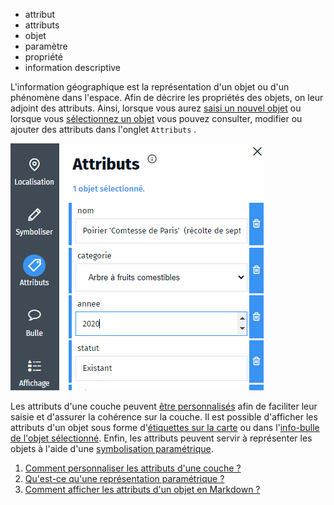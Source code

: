 - attribut
- attributs
- objet
- paramètre
- propriété
- information descriptive

L'information géographique est la représentation d'un objet ou d'un phénomène dans l'espace.
Afin de décrire les propriétés des objets, on leur adjoint des attributs. Ainsi, lorsque vous aurez [saisi un nouvel objet](#./Comment_saisir_des_objets_dans_Ma_carte.md) ou lorsque vous [sélectionnez un objet](#../selection/Comment_sélectionner_des_objets.md) vous pouvez consulter, modifier ou ajouter des attributs dans l'onglet `Attributs` <i class="fi-tag colored"></i>.

![](../../docs/img/view-attributes.png)

Les attributs d'une couche peuvent [être personnalisés](#./Comment_personnaliser_les_attributs_d'une_couche_vecteur.md) afin de faciliter leur saisie et d'assurer la cohérence sur la couche.
Il est possible d'afficher les attributs d'un objet sous forme d'[étiquettes sur la carte](#../symboliser/Comment_mettre_en_forme_une_étiquette_sur_la_carte.md) ou dans l'[info-bulle de l'objet sélectionné](#../md/Afficher_des_attributs_en_Markdown.md).
Enfin, les attributs peuvent servir à représenter les objets à l'aide d'une [symbolisation paramétrique](#../symboliser/Qu'est-ce_qu'une_représentation_paramétrique.md).

1. [Comment personnaliser les attributs d'une couche ?](./Comment_personnaliser_les_attributs_d'une_couche_vecteur.md)
1. [Qu'est-ce qu'une représentation paramétrique ?](../symboliser/Qu'est-ce_qu'une_représentation_paramétrique.md)
1. [Comment afficher les attributs d'un objet en Markdown ?](../md/Afficher_des_attributs_en_Markdown.md)

